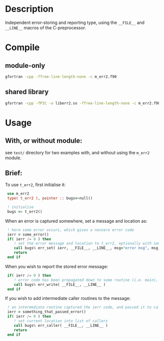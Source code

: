 # Description

Independent error-storing and reporting type,
using the ``__FILE__`` and ``__LINE__`` macros of the C-preprocessor.

# Compile

## module-only
```bash
gfortran -cpp -ffree-line-length-none -c m_err2.f90
```

## shared library
```bash
gfortran -cpp -fPIC -o liberr2.so -ffree-line-length-none -c m_err2.f90
```

# Usage

## With, or without module:
see ``test/`` directory for two examples with, and without using the ``m_err2`` module.

## Brief:
To use `t_err2`, first initialise it:

```f90
 use m_err2
 type( t_err2 ), pointer :: bugs=>null()

 ! initialise
 bugs => t_err2()
```

When an error is captured somewhere, set a message and location as:

```f90
 ! here some error occurs, which gives a nonzero error code
 ierr = some_error()
 if( ierr /= 0 ) then
    ! set the error message and location to t_err2, optionally with some more words:
    call bugs% err_set( ierr, __FILE__, __LINE__, msg="error msg", msg_arr=[words] )
    return
 end if
```

When you wish to report the stored error message:

```f90
 if( ierr /= 0 ) then
    ! error code has been propagated down to some routine (i.e. main), now output it
    call bugs% err_write( __FILE__, __LINE__ )
 end if
```

If you wish to add intermediate caller routines to the message:

```f90
 ! an intermediate routine captured the ierr code, and passed it to caller
 ierr = something_that_passed_error()
 if( ierr /= 0 ) then
    ! set current location into list of callers
    call bugs% err_caller( __FILE__, __LINE__ )
    return
 end if
```
